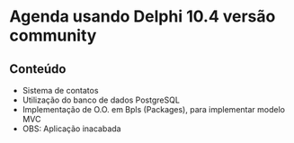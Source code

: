 # Agenda usando Delphi 10.4 versão community

## Conteúdo
- Sistema de contatos
- Utilização do banco de dados PostgreSQL
- Implementação de O.O. em Bpls (Packages), para implementar modelo MVC
- OBS: Aplicação inacabada